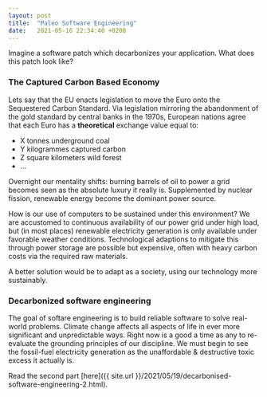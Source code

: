 ```yaml
---
layout: post
title:  "Paleo Software Engineering"
date:   2021-05-16 22:34:40 +0200
---
```


Imagine a software patch which decarbonizes your application. What does this patch look like?

### The Captured Carbon Based Economy

Lets say that the EU enacts legislation to move the Euro onto the Sequestered Carbon Standard.
Via legislation mirroring the abandonment of the gold standard by central banks in the 1970s, European nations agree that each Euro has a **theoretical** exchange value equal to:
* X tonnes underground coal
* Y kilogrammes captured carbon
* Z square kilometers wild forest
* ...

Overnight our mentality shifts: burning barrels of oil to power a grid becomes seen as the absolute luxury it really is.
Supplemented by nuclear fission, renewable energy become the dominant power source.

How is our use of computers to be sustained under this environment?
We are accustomed to continuous availability of our power grid under high load, but (in most places) renewable electricity generation is only available under favorable weather conditions.
Technological adaptions to mitigate this through power storage are possible but expensive, often with heavy carbon costs via the required raw materials.

A better solution would be to adapt as a society, using our technology more sustainably.

### Decarbonized software engineering

The goal of softare engineering is to build reliable software to solve real-world problems.
Climate change affects all aspects of life in ever more significant and unpredictable ways.
Right now is a good a time as any to re-evaluate the grounding principles of our discipline.
We must begin to see the fossil-fuel electricity generation as the unaffordable & destructive toxic excess it actually is.

Read the second part [here]({{ site.url }}/2021/05/19/decarbonised-software-engineering-2.html).
